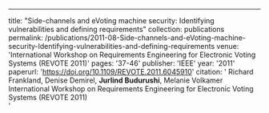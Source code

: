 ---
title: "Side-channels and eVoting machine security: Identifying vulnerabilities and defining requirements"
collection: publications
permalink: /publications/2011-08-Side-channels-and-eVoting-machine-security-Identifying-vulnerabilities-and-defining-requirements
venue: 'International Workshop on Requirements Engineering for Electronic Voting Systems (REVOTE 2011)'
pages: '37-46'
publisher: 'IEEE'
year: '2011'
paperurl: 'https://doi.org/10.1109/REVOTE.2011.6045910'
citation: ' Richard Frankland,  Denise Demirel,  <b>Jurlind Budurushi</b>,  Melanie Volkamer</br> International Workshop on Requirements Engineering for Electronic Voting Systems (REVOTE 2011)</br>'